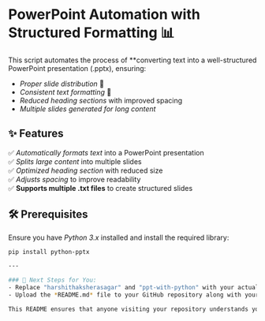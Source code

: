 # PowerPoint Automation with Structured Formatting 📊  

This script automates the process of **converting text into a well-structured PowerPoint presentation (.pptx), ensuring:
- *Proper slide distribution* 📄  
- *Consistent text formatting* 📝  
- *Reduced heading sections* with improved spacing  
- *Multiple slides generated for long content*  

## ✨ Features  
✅ *Automatically formats text* into a PowerPoint presentation  
✅ *Splits large content* into multiple slides  
✅ *Optimized heading section* with reduced size  
✅ *Adjusts spacing* to improve readability  
✅ **Supports multiple .txt files** to create structured slides  

## 🛠 Prerequisites  
Ensure you have *Python 3.x* installed and install the required library:  
```bash
pip install python-pptx

---

### 🔹 Next Steps for You:  
- Replace "harshithaksherasagar" and "ppt-with-python" with your actual GitHub details.  
- Upload the *README.md* file to your GitHub repository along with your code.  

This README ensures that anyone visiting your repository understands your project *quickly and clearly!* 🚀 Let me know if you need modifications! 🎯
